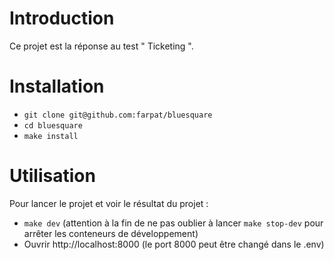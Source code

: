 # Introduction
Ce projet est la réponse au test " Ticketing ".

# Installation
- `git clone git@github.com:farpat/bluesquare`
- `cd bluesquare`
- `make install`

# Utilisation
Pour lancer le projet et voir le résultat du projet : 
- `make dev` (attention à la fin de ne pas oublier à lancer `make stop-dev` pour arrêter les conteneurs de développement)
- Ouvrir http://localhost:8000 (le port 8000 peut être changé dans le .env)


